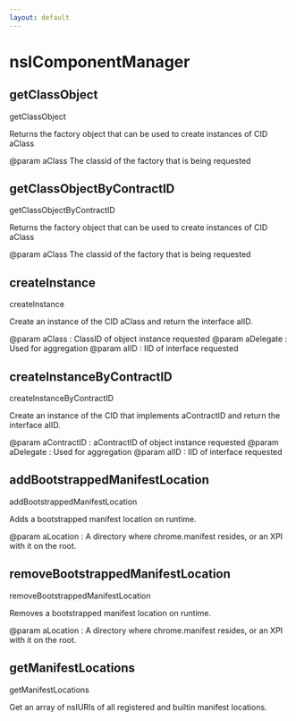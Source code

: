 ```yaml
---
layout: default
---
```


# nsIComponentManager #

## getClassObject ##

getClassObject

Returns the factory object that can be used to create instances of
CID aClass

@param aClass The classid of the factory that is being requested


## getClassObjectByContractID ##

getClassObjectByContractID

Returns the factory object that can be used to create instances of
CID aClass

@param aClass The classid of the factory that is being requested


## createInstance ##

createInstance

Create an instance of the CID aClass and return the interface aIID.

@param aClass : ClassID of object instance requested
@param aDelegate : Used for aggregation
@param aIID : IID of interface requested


## createInstanceByContractID ##

createInstanceByContractID

Create an instance of the CID that implements aContractID and return the
interface aIID. 

@param aContractID : aContractID of object instance requested
@param aDelegate : Used for aggregation
@param aIID : IID of interface requested


## addBootstrappedManifestLocation ##

addBootstrappedManifestLocation

Adds a bootstrapped manifest location on runtime.

@param aLocation : A directory where chrome.manifest resides,
                   or an XPI with it on the root.


## removeBootstrappedManifestLocation ##

removeBootstrappedManifestLocation

Removes a bootstrapped manifest location on runtime.

@param aLocation : A directory where chrome.manifest resides,
                   or an XPI with it on the root.


## getManifestLocations ##

getManifestLocations

Get an array of nsIURIs of all registered and builtin manifest locations.

